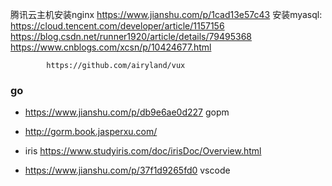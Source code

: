 腾讯云主机安装nginx https://www.jianshu.com/p/1cad13e57c43
安装myasql: https://cloud.tencent.com/developer/article/1157156
            https://blog.csdn.net/runner1920/article/details/79495368
            https://www.cnblogs.com/xcsn/p/10424677.html


            https://github.com/airyland/vux


### go 
- https://www.jianshu.com/p/db9e6ae0d227  gopm
- http://gorm.book.jasperxu.com/
- iris https://www.studyiris.com/doc/irisDoc/Overview.html

- https://www.jianshu.com/p/37f1d9265fd0 vscode 